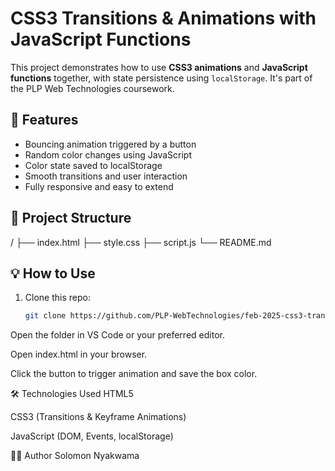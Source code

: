 # CSS3 Transitions & Animations with JavaScript Functions

This project demonstrates how to use **CSS3 animations** and **JavaScript functions** together, with state persistence using `localStorage`. It's part of the PLP Web Technologies coursework.

## 🚀 Features

- Bouncing animation triggered by a button
- Random color changes using JavaScript
- Color state saved to localStorage
- Smooth transitions and user interaction
- Fully responsive and easy to extend

## 📁 Project Structure

/
├── index.html
├── style.css
├── script.js
└── README.md


## 💡 How to Use

1. Clone this repo:

   ```bash
   git clone https://github.com/PLP-WebTechnologies/feb-2025-css3-transitions-animations-js-functions-ItsSolomonHere.git
Open the folder in VS Code or your preferred editor.

Open index.html in your browser.

Click the button to trigger animation and save the box color.

🛠️ Technologies Used
HTML5

CSS3 (Transitions & Keyframe Animations)

JavaScript (DOM, Events, localStorage)

🙋‍♂️ Author
Solomon Nyakwama
